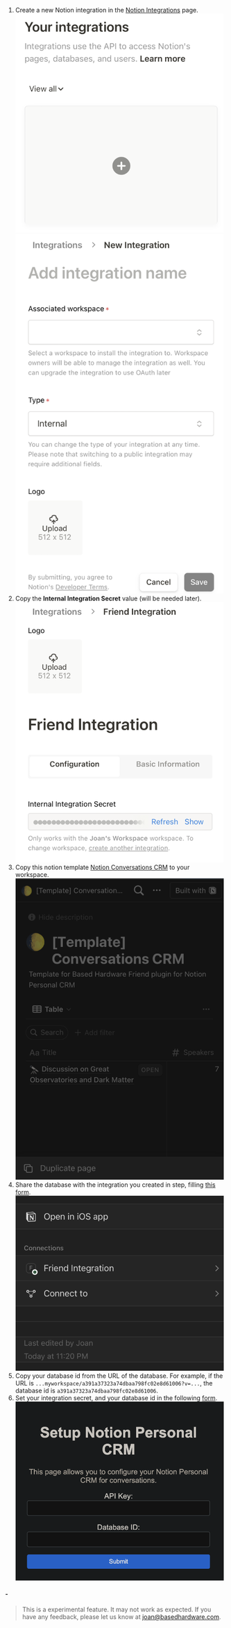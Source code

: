 1. Create a new Notion integration in the [Notion Integrations](https://www.notion.so/my-integrations) page.
   ![Step 1](assets/step_1.png)
   ![Step 2](assets/step_2.png)
2. Copy the **Internal Integration Secret** value (will be needed later).
   ![Step 3](assets/step_3.png)
3. Copy this notion template [Notion Conversations CRM](https://www.notion.so/josancamon19/a391a37323a74dbaa798fc02e8d61006?v=25ae8d3a8ff4471ba5ecccda4bd89425&pvs=4) to your workspace.
   ![Step 4](assets/step_4.png)
4. Share the database with the integration you created in step, filling [this form](https://developers.notion.com/docs/create-a-notion-integration).
   ![Step 5](assets/step_5.png)
5. Copy your database id from the URL of the database. For example, if the URL is `...myworkspace/a391a37323a74dbaa798fc02e8d61006?v=...`, the database id is `a391a37323a74dbaa798fc02e8d61006`.
6. Set your integration secret, and your database id in the following [form](https://josancamon19--plugins-examples-plugins-app.modal.run/setup-notion-crm).
   ![Step 6](assets/step_6.png)

#### -

> This is a experimental feature. It may not work as expected. If you have any feedback, please let us know at joan@basedhardware.com.